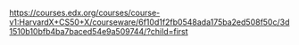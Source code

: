<!-- start from 46:00 -->
https://courses.edx.org/courses/course-v1:HarvardX+CS50+X/courseware/6f10d1f2fb0548ada175ba2ed508f50c/3d1510b10bfb4ba7baced54e9a509744/?child=first